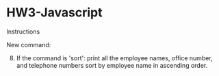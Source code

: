 # HW3-Javascript

Instructions

New command:

8. If the command is 'sort':
print all the employee names, office number, and telephone numbers sort by employee name in ascending order.